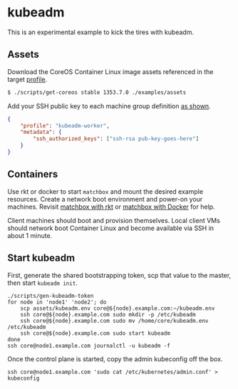 # kubeadm

This is an experimental example to kick the tires with kubeadm.

## Assets

Download the CoreOS Container Linux image assets referenced in the target [profile](../examples/profiles).

```sh
$ ./scripts/get-coreos stable 1353.7.0 ./examples/assets
```

Add your SSH public key to each machine group definition [as shown](../examples/README.md#ssh-keys).

```json
{
    "profile": "kubeadm-worker",
    "metadata": {
        "ssh_authorized_keys": ["ssh-rsa pub-key-goes-here"]
    }
}
```

## Containers

Use rkt or docker to start `matchbox` and mount the desired example resources. Create a network boot environment and power-on your machines. Revisit [matchbox with rkt](getting-started-rkt.md) or [matchbox with Docker](getting-started-docker.md) for help.

Client machines should boot and provision themselves. Local client VMs should network boot Container Linux and become available via SSH in about 1 minute.

## Start kubeadm

First, generate the shared bootstrapping token, scp that value to the master, then start `kubeadm init`.

```
./scripts/gen-kubeadm-token
for node in 'node1' 'node2'; do
    scp assets/kubeadm.env core@${node}.example.com:~/kubeadm.env
    ssh core@${node}.example.com sudo mkdir -p /etc/kubeadm 
    ssh core@${node}.example.com sudo mv /home/core/kubeadm.env /etc/kubeadm
    ssh core@${node}.example.com sudo start kubeadm
done
ssh core@node1.example.com journalctl -u kubeadm -f
```

Once the control plane is started, copy the admin kubeconfig off the box.

```
ssh core@node1.example.com 'sudo cat /etc/kubernetes/admin.conf' > kubeconfig
```
